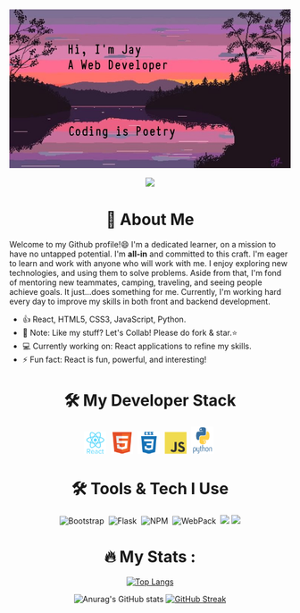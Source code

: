 
<!--  /  -->
<p align="center">
 
<!-- </p align="center"> -->
<img src="https://github.com/Ranger-Jay/Ranger-Jay/blob/main/jay-gh-bg.jpg"/>
</p align="center">

<div align="center">
  <div id="badges">
    <a href="https://www.linkedin.com/in/jay-rietzke-68217525a/">
  <img src="https://img.shields.io/badge/LinkedIn-blue?logo=linkedin&logoColor=white&style=for-the-badge">
    </a>
  </div>
  </div>
  <div align="center">

# 📖 About Me 
</div>
<p>Welcome to my Github profile!😄&nbsp;I&#39;m a dedicated learner, on a mission to have no untapped potential. I&#39;m <strong>all-in</strong> and committed to this craft. I&#39;m eager to learn and work with anyone who will work with me. I enjoy exploring new technologies, and using them to solve problems. Aside from that, I&#39;m fond of mentoring new teammates, camping, traveling, and seeing people achieve goals. It just...does something for me. Currently, I&#39;m working hard every day to improve my skills in both front and backend development.</p>

- 👍 React, HTML5, CSS3, JavaScript, Python.
- 📝 Note: Like my stuff? Let's Collab! Please do fork & star.⭐
- :computer: Currently working on: React applications to refine my skills.
- :zap: Fun fact: React is fun, powerful, and interesting!
<div align="center">


# :hammer_and_wrench: My Developer Stack

  <img src="https://github.com/devicons/devicon/blob/master/icons/react/react-original-wordmark.svg" title="React" alt="React" width="40" height="40"/>&nbsp;
  <img src="https://github.com/devicons/devicon/blob/master/icons/html5/html5-original.svg" title="HTML5" alt="HTML" width="40" height="40"/>&nbsp;
  <img src="https://github.com/devicons/devicon/blob/master/icons/css3/css3-plain-wordmark.svg"  title="CSS3" alt="CSS" width="40" height="40"/>&nbsp;
  <img src="https://github.com/devicons/devicon/blob/master/icons/javascript/javascript-original.svg" title="JavaScript" alt="JavaScript" width="40" height="40"/>&nbsp;
  <img src="https://github.com/devicons/devicon/blob/master/icons/python/python-original-wordmark.svg" title="Python" alt="Python" width="40" height="49"/>&nbsp;
</div>
<div id="other_bages" align="center">

# :hammer_and_wrench: Tools & Tech I Use
<img src="https://img.shields.io/badge/bootstrap-%23563D7C.svg?style=for-the-badge&logo=bootstrap&logoColor=white" title="Bootstrap" alt="Bootstrap"/>&nbsp;
<img src="https://img.shields.io/badge/flask-%23000.svg?style=for-the-badge&logo=flask&logoColor=white" title="Flask" alt="Flask"/>&nbsp;
<img src="https://img.shields.io/badge/NPM-%23CB3837.svg?style=for-the-badge&logo=npm&logoColor=white" title="NPM" alt="NPM"/>&nbsp;
<img src="https://img.shields.io/badge/webpack-%238DD6F9.svg?style=for-the-badge&logo=webpack&logoColor=black"  title="WebPack" alt="WebPack"/>&nbsp;
<img src="https://img.shields.io/badge/Visual%20Studio%20Code-0078d7.svg?style=for-the-badge&logo=visual-studio-code&logoColor=white" />
<img src="https://img.shields.io/badge/node.js-6DA55F?style=for-the-badge&logo=node.js&logoColor=white" />
<!-- <img src="https://github.com/devicons/devicon/blob/master/icons/git/git-original-wordmark.svg" title="Git" bg-color="white" alt="Git" width="40" height="40"/> -->
</div>
  
<div align="center">
  

# :fire: My Stats :
[![Top Langs](https://github-readme-stats.vercel.app/api/top-langs/?username=Ranger-Jay&layout=donut)](https://github.com/anuraghazra/github-readme-stats)

![Anurag's GitHub stats](https://github-readme-stats.vercel.app/api?username=Ranger-Jay&show_icons=true&theme=tokyonight)
[![GitHub Streak](http://github-readme-streak-stats.herokuapp.com?user=Ranger-Jay&theme=cobalt)](https://git.io/streak-stats)
</div>
